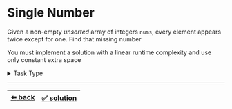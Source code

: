 # Single Number

Given a non-empty _unsorted_ array of integers `nums`, every element appears twice except for one. Find that missing number

You must implement a solution with a linear runtime complexity and use only constant extra space

<details>

<summary>Task Type</summary>

- __`Array Math Operation on All Elements`__
  <details>

  <summary><i><b><code>Do math or bitwise operation on all the elements of the array</code></b></i></summary>

    We can assume this task to be a `One Pointer One Array and HashMap` Task Type and solve it this way: as we iterate through the `nums` array we store the elements encountered and check if we find them again while iteration continues and the element we didn't find twice is the missing element:

    ```js
    function singleNumber(nums) {
      const hashMap = {};

      for (const num of nums) {
        if (num in hashMap) {
          delete hashMap[num];
        } else {
          hashMap[num] = true;
        }
      }

      return Object.keys(hashMap)[0];
    }
    ```

    But this HashMap approach uses `O(n)` extra memory. We can optimize it if we treat this task _not_ as a `One Pointer One Array and HashMap` Task Type but rather as `Array Math Operation on All Elements` Task Type

    `Array Math Operation on All Elements` Task Type is the type of task where we do some Math operation on all elements of the array and the result of this operation on all the elements is the result of solving the task. For example we saw the [Find a Missing Number in an Unsorted Array](../../2\)%20Task%20Challanges.md#23-find-a-missing-number-in-an-unsorted-array) task earlier. In order to solve that task we summed all the elements of the array and then extracted the sum we got from the sum we wanted and were thus able to find the missing element using constant `O(1)` extra memory

    Let's see how we can use the Approach _`Do math or bitwise operation on all the elements of the array`_ of the `Array Math Operation on All Elements` Task Type to solve this Task

    XOR of any two numbers gives the difference of bits as `1` and the same bits as `0`. Thus using this we get `1 ^ 1 == 0` because the same numbers have the same bits. In order to find the missing element we simply need to XOR all the elements of the array

    This way we will always get the single missing element because all the same numbers will evaluate to `0` and `0 ^ missing_number = missing_number`

  </details>

</details>

---

| [:arrow_left: back](../task-type.md) | [:white_check_mark: solution](./solution.js) |
| :---: | :---: |
